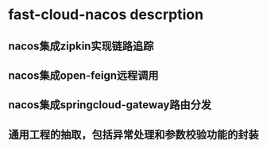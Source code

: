 # fast-cloud-nacos descrption

## nacos集成zipkin实现链路追踪
## nacos集成open-feign远程调用
## nacos集成springcloud-gateway路由分发
## 通用工程的抽取，包括异常处理和参数校验功能的封装